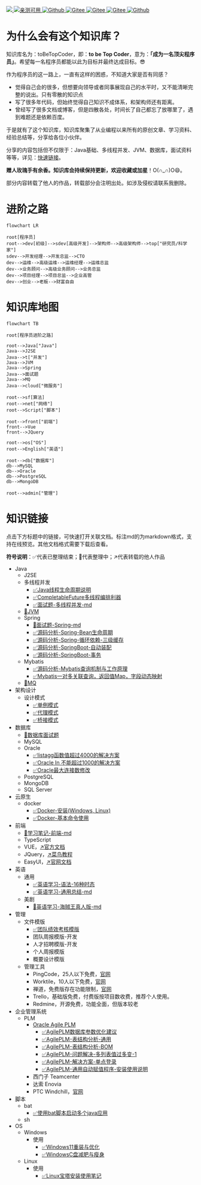 <p align="left">
<a href="https://blog.csdn.net/namelessmyth" target="_blank">
<img src="https://img.shields.io/badge/博客-在线阅读-green.svg?style=for-the-badge">
</a>
<a href="https://zhuanlan.zhihu.com/p/474433404" target="_blank">
<img src="https://img.shields.io/badge/Java电子书集合-史上最全-yellow.svg?style=for-the-badge" alt="亲测可用">
</a>
<a href="#" target="_blank"><img alt="Github" src="https://img.shields.io/github/license/elemefe/vue-amap.svg?style=flat-square">
</a>
<a href="https://gitee.com/namelessmyth" target="_blank"><img alt="Gitee" src="https://img.shields.io/badge/Author-namelessmyth-brightgreen.svg">
</a>
<a href="https://gitee.com/namelessmyth/document" target="_blank"><img alt="Gitee" src="https://img.shields.io/badge/version-v1.0-brightgreen.svg">
</a>
<a href="https://gitee.com/namelessmyth/document" target="_blank"><img alt="Gitee" src="https://gitee.com/namelessmyth/document/badge/star.svg?theme=dark">
</a>
<a href="https://github.com/namelessmyth" target="_blank"><img alt="Github" src="https://img.shields.io/github/stars/namelessmyth/git-doc?style=for-the-badge">
</a>
</p>


# 为什么会有这个知识库？

知识库名为：toBeTopCoder，即：**to be Top Coder**，意为：**「成为一名顶尖程序员」**。希望每一名程序员都能以此为目标并最终达成目标。😎

作为程序员的这一路上，一直有这样的困惑，不知道大家是否有同感？

- 觉得自己会的很多，但想要向领导或者同事展现自己的水平时，又不能清晰完整的说出。只有零散的知识点
- 写了很多年代码，但始终觉得自己知识不成体系，和架构师还有距离。
- 曾经写了很多文档或博客，但是四散各处，时间长了自己都忘了放哪里了，遇到难题还是依赖百度。

于是就有了这个知识库，知识库聚集了从业编程以来所有的原创文章、学习资料、经验总结等，分享给各位小伙伴。

分享的内容包括但不仅限于：Java基础、多线程并发、JVM、数据库，面试资料等等，详见：[快速链接](#快速链接)。

**赠人玫瑰手有余香。知识库会持续保持更新，欢迎收藏或加星**！O(∩_∩)O😄。

部分内容转载了他人的作品，转载部分会注明出处。如涉及侵权请联系我删除。



# 进阶之路

```mermaid
flowchart LR

root[程序员]
root-->dev[初级]-->sdev[高级开发]-->架构师-->高级架构师-->top["研究员/科学家"]
sdev-->开发经理-->开发总监-->CTO
dev-->运维-->高级运维-->运维经理-->运维总监
dev-->业务顾问-->高级业务顾问-->业务总监
dev-->项目经理-->项目总监-->企业高管
dev-->创业-->老板-->财富自由
```



# 知识库地图

```mermaid
flowchart TB

root[程序员进阶之路]

root-->Java["Java"]
Java-->J2SE
Java-->t["并发"]
Java-->JVM
Java-->Spring
Java-->面试题
Java-->MQ
Java-->cloud["微服务"]

root-->sf[算法]
root-->net["网络"]
root-->Script["脚本"]

root-->front["前端"]
front-->Vue
front-->JQuery

root-->os["OS"]
root-->English["英语"]

root-->db["数据库"]
db-->MySQL
db-->Oracle
db-->PostgreSQL
db-->MongoDB

root-->admin["管理"]
```

# 知识链接

点击下方标题中的链接，可快速打开关联文档。标注md的为markdown格式，支持在线预览。其他文档格式需要下载后查看。

**符号说明**：✅代表已整理结束；🙌代表整理中；↗️代表转载的他人作品

- Java
  - J2SE
  - 多线程并发
    - [✅Java线程生命周期说明](https://blog.csdn.net/namelessmyth/article/details/134794946?spm=1001.2014.3001.5501)
    - [✅CompletableFuture多线程编排利器](https://blog.csdn.net/namelessmyth/article/details/135026527?spm=1001.2014.3001.5501)
    - [✅面试题-多线程并发-md](Java/Job/求职-面试题-多线程并发.md)
  - [🙌JVM](Java/Job/求职-面试题-JVM.md)
  - Spring
    - [🙌面试题-Spring-md](Java/Job/求职-面试题-Spring.md)
    - [✅源码分析-Spring-Bean生命周期](https://blog.csdn.net/namelessmyth/article/details/133139513)
    - [✅源码分析-Spring-循环依赖-三级缓存](https://blog.csdn.net/namelessmyth/article/details/133179360)
    - [✅源码分析-SpringBoot-自动装配](https://blog.csdn.net/namelessmyth/article/details/133717328?spm=1001.2014.3001.5501)
    - [✅源码分析-SpringBoot-事务](https://blog.csdn.net/namelessmyth/article/details/133386243?spm=1001.2014.3001.5501)
  - Mybatis
    - [✅源码分析-Mybatis查询机制与工作原理](https://blog.csdn.net/namelessmyth/article/details/134017723?spm=1001.2014.3001.5501)
    - [✅Mybatis一对多关联查询，返回值Map，字段动态映射](https://blog.csdn.net/namelessmyth/article/details/126338505?spm=1001.2014.3001.5501)
  - [🙌MQ](Java/Job/求职-面试题-MQ.md)
- 架构设计
  - 设计模式
    - [✅单例模式](https://blog.csdn.net/namelessmyth/article/details/129819921?spm=1001.2014.3001.5501)
    - [✅代理模式](https://blog.csdn.net/namelessmyth/article/details/129817251?spm=1001.2014.3001.5501)
    - [✅桥接模式](https://blog.csdn.net/namelessmyth/article/details/129847300?spm=1001.2014.3001.5501)
- 数据库
  - [🙌数据库面试题](Java/Job/求职-面试题-数据库.md)
  - MySQL
  - Oracle
    - [✅listagg函数值超过4000的解决方案](https://blog.csdn.net/namelessmyth/article/details/123763750?spm=1001.2014.3001.5501)
    - [✅Oracle In 不能超过1000的解决方案](https://blog.csdn.net/namelessmyth/article/details/121065339?spm=1001.2014.3001.5501)
    - [✅Oracle最大连接数修改](https://blog.csdn.net/namelessmyth/article/details/120942025?spm=1001.2014.3001.5501)
  - PostgreSQL
  - MongoDB
  - SQL Server
- 云原生
  - docker
    - [✅Docker-安装(Windows, Linux)](https://blog.csdn.net/namelessmyth/article/details/132657994?spm=1001.2014.3001.5501)
    - [✅Docker-基本命令使用](https://blog.csdn.net/namelessmyth/article/details/132674435?spm=1001.2014.3001.5501)
- 前端
  - [🙌学习笔记-前端-md](docs/前端/学习笔记-前端-Gem.md)
  - TypeScript
  - VUE，[↗️官方文档](https://cn.vuejs.org/guide/quick-start.html)
  - JQuery，[↗️菜鸟教程](https://www.runoob.com/jquery/jquery-tutorial.html)
  - EasyUI，[↗️官网文档](https://www.jeasyui.cn/document/index/index.html)
- 英语
  - 通用
    - [✅英语学习-语法-16种时态](https://blog.csdn.net/namelessmyth/article/details/134161822?spm=1001.2014.3001.5501)
    - [✅英语学习-通用总结-md](docs/English/英语学习-通用-Gem.md)
  - 美剧
    - [🙌英语学习-海贼王真人版-md](docs/English/英语学习-美剧-海贼王.md)
- 管理
  - 文件模版
    - [✅团队绩效考核模版](docs/Management/template/团队绩效考核-模版.xlsx)
    - 团队周报模版-开发
    - 人才招聘模版-开发
    - 个人周报模版
    - 概要设计模版
  - 管理工具
    - PingCode，25人以下免费，[官网](https://pingcode.com/)
    - Worktile，10人以下免费，[官网](https://worktile.com/)
    - 禅道，免费版存在功能限制，[官网](https://www.zentao.net/)
    - Trello，基础版免费，付费版按项目数收费，推荐个人使用。
    - Redmine，开源免费，功能全面，但版本较老
- 企业管理系统
  - PLM
    - [Oracle Agile PLM](https://blog.csdn.net/namelessmyth/category_11361929.html?spm=1001.2014.3001.5482)
      - [✅AgilePLM数据库参数优化建议](https://blog.csdn.net/namelessmyth/article/details/122913931)
      - [✅AgilePLM-表结构分析-通用](https://blog.csdn.net/namelessmyth/article/details/124372370)
      - [✅AgilePLM-表结构分析-BOM](https://blog.csdn.net/namelessmyth/article/details/120217241)
      - [✅AgilePLM-问题解决-多列表值过多变-1](https://blog.csdn.net/namelessmyth/article/details/121971593)
      - [✅AgilePLM-解决方案-单点登录](https://blog.csdn.net/namelessmyth/article/details/121879705)
      - [✅AgilePLM-通用自动赋值程序-安装使用说明](https://blog.csdn.net/namelessmyth/article/details/130597211?spm=1001.2014.3001.5501)
    - 西门子 Teamcenter
    - 达索 Enovia
    - PTC Windchill，[官网](https://www.ptc.com/en/products/windchill)
- 脚本
  - bat
    - [✅使用bat脚本启动多个java应用](https://blog.csdn.net/namelessmyth/article/details/130229190?spm=1001.2014.3001.5501)
  - sh
- OS
  - Windows
    - 使用
      - [✅Windows11重装与优化](https://blog.csdn.net/namelessmyth/article/details/132520445?spm=1001.2014.3001.5501)
      - [✅WindowsC盘减肥与瘦身](https://blog.csdn.net/namelessmyth/article/details/132600752?spm=1001.2014.3001.5501)
  - Linux
    - 使用
      - [✅Linux宝塔安装使用笔记](https://blog.csdn.net/namelessmyth/article/details/123979428?spm=1001.2014.3001.5501)

